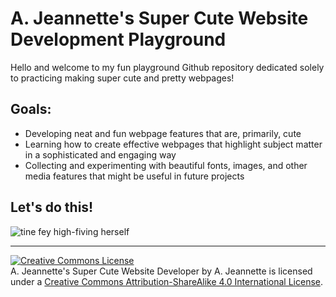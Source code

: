 # A. Jeannette's Super Cute Website Development Playground

Hello and welcome to my fun playground Github repository dedicated solely to practicing making super cute and pretty webpages!

## Goals:
- Developing neat and fun webpage features that are, primarily, cute
- Learning how to create effective webpages that highlight subject matter in a sophisticated and engaging way
- Collecting and experimenting with beautiful fonts, images, and other media features that might be useful in future projects

## Let's do this!

![tine fey high-fiving herself](https://media.giphy.com/media/dRkMyTvCuAdY4/source.gif)

-----
<a rel="license" href="http://creativecommons.org/licenses/by-sa/4.0/"><img alt="Creative Commons License" style="border-width:0" src="https://i.creativecommons.org/l/by-sa/4.0/88x31.png" /></a><br /><span xmlns:dct="http://purl.org/dc/terms/" property="dct:title">A. Jeannette's Super Cute Website Developer</span> by A. Jeannette is licensed under a <a rel="license" href="http://creativecommons.org/licenses/by-sa/4.0/">Creative Commons Attribution-ShareAlike 4.0 International License</a>.